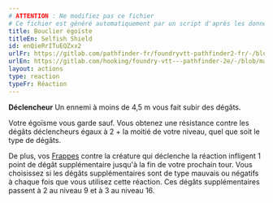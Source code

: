```yaml
---
# ATTENTION : Ne modifiez pas ce fichier
# Ce fichier est généré automatiquement par un script d'après les données du module Foundry VTT officiel et de sa traduction
title: Bouclier égoïste
titleEn: Selfish Shield
id: enQieRrITuEQZxx2
urlFr: https://gitlab.com/pathfinder-fr/foundryvtt-pathfinder2-fr/-/blob/master/data/actions/enQieRrITuEQZxx2.htm
urlEn: https://gitlab.com/hooking/foundry-vtt---pathfinder-2e/-/blob/master/packs/data/actions.db/selfish-shield.json
layout: actions
type: reaction
typeFr: Réaction
---
```

**Déclencheur** Un ennemi à moins de 4,5 m vous fait subir des dégâts.

Votre égoïsme vous garde sauf. Vous obtenez une résistance contre les dégâts déclencheurs égaux à 2 + la moitié de votre niveau, quel que soit le type de dégâts.

De plus, vos [Frappes](frapper.md) contre la créature qui déclenche la réaction infligent 1 point de dégât supplémentaire jusqu'à la fin de votre prochain tour. Vous choisissez si les dégâts supplémentaires sont de type mauvais ou négatifs  à chaque fois que vous utilisez cette réaction. Ces dégâts supplémentaires passent à 2 au niveau 9 et à 3 au niveau 16.

